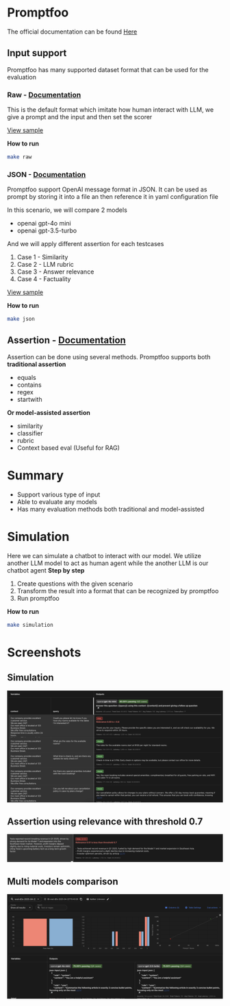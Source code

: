 # Promptfoo
The official documentation can be found [Here](https://www.promptfoo.dev/)

## Input support

Promptfoo has many supported dataset format that can be used for the evaluation

### Raw - [Documentation](https://www.promptfoo.dev/docs/configuration/parameters/#prompts-from-raw-text)
This is the default format which imitate how human interact with LLM, we give a prompt and the input and then set the scorer

[View sample](raw.yaml)

**How to run**
```bash
make raw
```

### JSON - [Documentation](https://www.promptfoo.dev/docs/configuration/parameters/#prompts-as-json)
Promptfoo support OpenAI message format in JSON. It can be used as prompt by storing it into a file an then reference it in yaml configuration file

In this scenario, we will compare 2 models
- openai gpt-4o mini
- openai gpt-3.5-turbo

And we will apply different assertion for each testcases

1. Case 1 - Similarity
2. Case 2 - LLM rubric
3. Case 3 - Answer relevance
4. Case 4 - Factuality

[View sample](json.yaml)

**How to run**
```bash
make json
```

## Assertion - [Documentation](https://www.promptfoo.dev/docs/configuration/expected-outputs/#assertion-types)

Assertion can be done using several methods. Promptfoo supports both 
**traditional assertion**
- equals
- contains
- regex 
- startwith

**Or model-assisted assertion** 
- similarity
- classifier
- rubric
- Context based eval (Useful for RAG)

# Summary
- Support various type of input
- Able to evaluate any models
- Has many evaluation methods both traditional and model-assisted

# Simulation
Here we can simulate a chatbot to interact with our model. We utilize another LLM model to act as human agent while the another LLM is our chatbot agent
**Step by step**
1. Create questions with the given scenario
2. Transform the result into a format that can be recognized by promptfoo
3. Run promptfoo

**How to run**
```bash
make simulation
```

# Screenshots

## Simulation
![Simulation result](images/simulation.png)

## Assertion using relevance with threshold 0.7
![Assertion failed using relevance](images/relevance-result.png)

## Multi models comparison
![Evaluation result between 2 models](images/multimodel-comparison.png)

